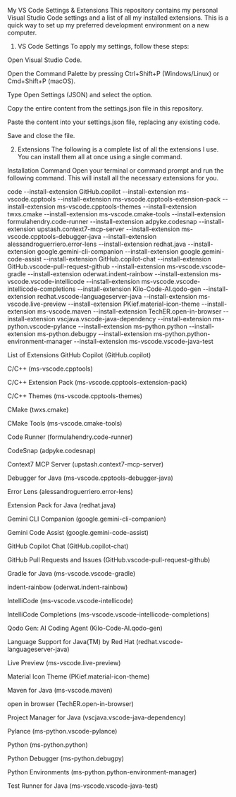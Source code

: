 My VS Code Settings & Extensions
This repository contains my personal Visual Studio Code settings and a list of all my installed extensions. This is a quick way to set up my preferred development environment on a new computer.

1. VS Code Settings
To apply my settings, follow these steps:

Open Visual Studio Code.

Open the Command Palette by pressing Ctrl+Shift+P (Windows/Linux) or Cmd+Shift+P (macOS).

Type Open Settings (JSON) and select the option.

Copy the entire content from the settings.json file in this repository.

Paste the content into your settings.json file, replacing any existing code.

Save and close the file.

2. Extensions
The following is a complete list of all the extensions I use. You can install them all at once using a single command.

Installation Command
Open your terminal or command prompt and run the following command. This will install all the necessary extensions for you.

code --install-extension GitHub.copilot --install-extension ms-vscode.cpptools --install-extension ms-vscode.cpptools-extension-pack --install-extension ms-vscode.cpptools-themes --install-extension twxs.cmake --install-extension ms-vscode.cmake-tools --install-extension formulahendry.code-runner --install-extension adpyke.codesnap --install-extension upstash.context7-mcp-server --install-extension ms-vscode.cpptools-debugger-java --install-extension alessandroguerriero.error-lens --install-extension redhat.java --install-extension google.gemini-cli-companion --install-extension google.gemini-code-assist --install-extension GitHub.copilot-chat --install-extension GitHub.vscode-pull-request-github --install-extension ms-vscode.vscode-gradle --install-extension oderwat.indent-rainbow --install-extension ms-vscode.vscode-intellicode --install-extension ms-vscode.vscode-intellicode-completions --install-extension Kilo-Code-AI.qodo-gen --install-extension redhat.vscode-languageserver-java --install-extension ms-vscode.live-preview --install-extension PKief.material-icon-theme --install-extension ms-vscode.maven --install-extension TechER.open-in-browser --install-extension vscjava.vscode-java-dependency --install-extension ms-python.vscode-pylance --install-extension ms-python.python --install-extension ms-python.debugpy --install-extension ms-python.python-environment-manager --install-extension ms-vscode.vscode-java-test

List of Extensions
GitHub Copilot (GitHub.copilot)

C/C++ (ms-vscode.cpptools)

C/C++ Extension Pack (ms-vscode.cpptools-extension-pack)

C/C++ Themes (ms-vscode.cpptools-themes)

CMake (twxs.cmake)

CMake Tools (ms-vscode.cmake-tools)

Code Runner (formulahendry.code-runner)

CodeSnap (adpyke.codesnap)

Context7 MCP Server (upstash.context7-mcp-server)

Debugger for Java (ms-vscode.cpptools-debugger-java)

Error Lens (alessandroguerriero.error-lens)

Extension Pack for Java (redhat.java)

Gemini CLI Companion (google.gemini-cli-companion)

Gemini Code Assist (google.gemini-code-assist)

GitHub Copilot Chat (GitHub.copilot-chat)

GitHub Pull Requests and Issues (GitHub.vscode-pull-request-github)

Gradle for Java (ms-vscode.vscode-gradle)

indent-rainbow (oderwat.indent-rainbow)

IntelliCode (ms-vscode.vscode-intellicode)

IntelliCode Completions (ms-vscode.vscode-intellicode-completions)

Qodo Gen: AI Coding Agent (Kilo-Code-AI.qodo-gen)

Language Support for Java(TM) by Red Hat (redhat.vscode-languageserver-java)

Live Preview (ms-vscode.live-preview)

Material Icon Theme (PKief.material-icon-theme)

Maven for Java (ms-vscode.maven)

open in browser (TechER.open-in-browser)

Project Manager for Java (vscjava.vscode-java-dependency)

Pylance (ms-python.vscode-pylance)

Python (ms-python.python)

Python Debugger (ms-python.debugpy)

Python Environments (ms-python.python-environment-manager)

Test Runner for Java (ms-vscode.vscode-java-test)
